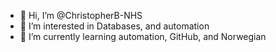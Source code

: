 - 👋 Hi, I’m @ChristopherB-NHS
- 👀 I’m interested in Databases, and automation
- 🌱 I’m currently learning automation, GitHub, and Norwegian 

<!---
ChristopherB-NHS/ChristopherB-NHS is a ✨ special ✨ repository because its `README.md` (this file) appears on your GitHub profile.
You can click the Preview link to take a look at your changes.
--->
